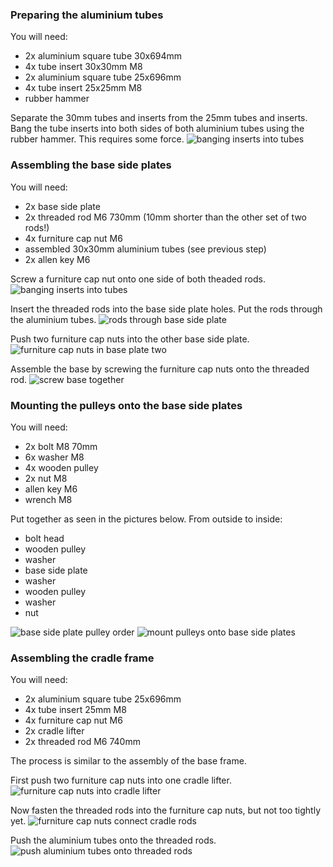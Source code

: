### Preparing the aluminium tubes
You will need:
* 2x aluminium square tube 30x694mm
* 4x tube insert 30x30mm M8 
* 2x aluminium square tube 25x696mm
* 4x tube insert 25x25mm M8 
* rubber hammer

Separate the 30mm tubes and inserts from the 25mm tubes and inserts. Bang the tube inserts into both sides of both aluminium tubes using the rubber hammer. This requires some force.
![banging inserts into tubes](pictures/banging_inserts_into_tubes.jpg "Bang inserts into tubes")

### Assembling the base side plates
You will need:
* 2x base side plate
* 2x threaded rod M6 730mm (10mm shorter than the other set of two rods!)
* 4x furniture cap nut M6
* assembled 30x30mm aluminium tubes (see previous step)
* 2x allen key M6

Screw a furniture cap nut onto one side of both theaded rods.
![banging inserts into tubes](pictures/cap_nut_on_threaded_rod.jpg "Screw cap nut onto threaded rods")

Insert the threaded rods into the base side plate holes. Put the rods through the aluminium tubes.
![rods through base side plate](pictures/rods_through_base_plate.jpg "Screw cap nut onto threaded rods")

Push two furniture cap nuts into the other base side plate.
![furniture cap nuts in base plate two](pictures/furniture_cap_nut_in_base_plate_2.jpg "furniture cap nuts in other base side plate")

Assemble the base by screwing the furniture cap nuts onto the threaded rod.
![screw base together](pictures/screw_base_together.jpg "screw base together")

### Mounting the pulleys onto the base side plates
You will need:
* 2x bolt M8 70mm
* 6x washer M8
* 4x wooden pulley
* 2x nut M8
* allen key M6
* wrench M8

Put together as seen in the pictures below. From outside to inside:
* bolt head
* wooden pulley
* washer
* base side plate
* washer
* wooden pulley
* washer
* nut

![base side plate pulley order](pictures/base_side_plate_pulley_order.jpg "base side plate pulley order")
![mount pulleys onto base side plates](pictures/mount_pulleys_onto_base_side_plates.jpg "mount pulleys onto base side plates")

### Assembling the cradle frame
You will need:
* 2x aluminium square tube 25x696mm
* 4x tube insert 25mm M8
* 4x furniture cap nut M6
* 2x cradle lifter
* 2x threaded rod M6 740mm

The process is similar to the assembly of the base frame.

First push two furniture cap nuts into one cradle lifter.
![furniture cap nuts into cradle lifter](pictures/furniture_cap_nuts_into_cradle_lifter.jpg "furniture cap nuts into cradle lifter")

Now fasten the threaded rods into the furniture cap nuts, but not too tightly yet.
![furniture cap nuts connect cradle rods](pictures/furniture_cap_nuts_connect_cradle_rods.jpg "furniture cap nuts connect cradle rods")

Push the aluminium tubes onto the threaded rods.
![push aluminium tubes onto threaded rods](pictures/push_aluminium_tubes_onto_threaded_rods.jpg "push aluminium tubes onto threaded rods")


